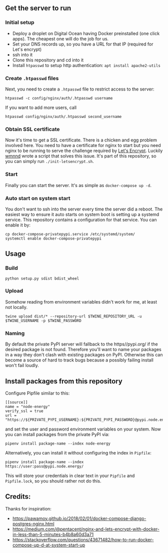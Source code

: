 ## Get the server to run

### Initial setup

* Deploy a droplet on Digital Ocean having Docker preinstalled (one click apps). The cheapest one will do the job for us.
* Set your DNS records up, so you have a URL for that IP (required for Let's encrypt)
* ssh into it
* Clone this repository and cd into it
* Install `htpasswd` to setup http authentication: `apt install apache2-utils`

### Create `.htpasswd` files

Next, you need to create a `.htpasswd` file to restrict access to the server:

`htpasswd -c config/nginx/auth/.htpasswd username`

If you want to add more users, call

`htpasswd config/nginx/auth/.htpasswd second_username`

### Obtain SSL certificate
Now it's time to get a SSL certificate. There is a chicken and egg problem involved here.
You need to have a certificate for nginx to start but you need nginx to be running to serve the challenge required by [Let's Encrypt](https://letsencrypt.org/).
Luckily [wmnnd](https://github.com/wmnnd/nginx-certbot) wrote a script that solves this issue.
It's part of this repository, so you can simply run `./init-letsencrypt.sh`.

### Start
Finally you can start the server. It's as simple as `docker-compose up -d`.


### Auto start on system start
You don't want to ssh into the server every time the server did a reboot. 
The easiest way to ensure it auto starts on system boot is setting up a systemd service.
This repository contains a configuration for that service.
You can enable it by: 

```
cp docker-compose-privatepypi.service /etc/systemd/system/
systemctl enable docker-compose-privatepypi
```

## Usage

### Build

`python setup.py sdist bdist_wheel`

### Upload
Somehow reading from environment variables didn't work for me, at least not locally.

`twine upload dist/* --repository-url $TWINE_REPOSITORY_URL -u $TWINE_USERNAME -p $TWINE_PASSWORD`

### Naming
By default the private PyPI server will fallback to the https//pypi.org/ if the desired package is not found.
Therefore you'll want to name your packages in a way they don't clash with existing packages on PyPI.
Otherwise this can become a source of hard to track bugs because a possibly failing install won't fail loudly.


## Install packages from this repository
Configure Pipfile similar to this:
```
[[source]]
name = "node-energy"
verify_ssl = true
url = "https://${PRIVATE_PYPI_USERNAME}:${PRIVATE_PYPI_PASSWORD}@pypi.node.energy"
```

and set the user and password environment variables on your system.
Now you can install packages from the private PyPI via:

`pipenv install package-name --index node-energy`

Alternatively, you can install it without configuring the index in `Pipfile`: 

`pipenv install package-name --index https://user:pass@pypi.node.energy/`

This will store your credentials in clear text in your `Pipfile` and `Pipfile.lock`, so you should rather not do this.

## Credits:

Thanks for inspiration:
* https://pawamoy.github.io/2018/02/01/docker-compose-django-postgres-nginx.html
* https://medium.com/@pentacent/nginx-and-lets-encrypt-with-docker-in-less-than-5-minutes-b4b8a60d3a71
* https://stackoverflow.com/questions/43671482/how-to-run-docker-compose-up-d-at-system-start-up
